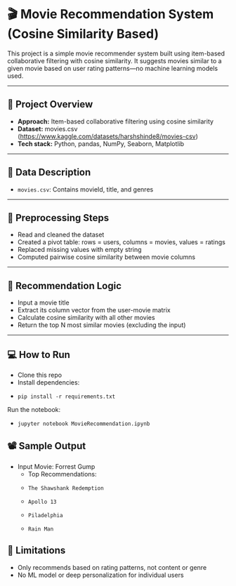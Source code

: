 # 🎬 Movie Recommendation System (Cosine Similarity Based)

This project is a simple movie recommender system built using item-based collaborative filtering with cosine similarity. It suggests movies similar to a given movie based on user rating patterns—no machine learning models used.

---

## 🚀 Project Overview

- **Approach:** Item-based collaborative filtering using cosine similarity
- **Dataset:** movies.csv (https://www.kaggle.com/datasets/harshshinde8/movies-csv)
- **Tech stack:** Python, pandas, NumPy, Seaborn, Matplotlib


---

## 🧬 Data Description

- `movies.csv`: Contains movieId, title, and genres

---

## 🧹 Preprocessing Steps

- Read and cleaned the dataset
- Created a pivot table: rows = users, columns = movies, values = ratings
- Replaced missing values with empty string
- Computed pairwise cosine similarity between movie columns

---

## 🤖 Recommendation Logic

- Input a movie title
- Extract its column vector from the user-movie matrix
- Calculate cosine similarity with all other movies
- Return the top N most similar movies (excluding the input)



---

## 💻 How to Run

- Clone this repo
- Install dependencies:
-     pip install -r requirements.txt

Run the notebook:
-     jupyter notebook MovieRecommendation.ipynb

##  📽️ Sample Output

- Input Movie: Forrest Gump 
  - Top Recommendations:
  -     The Shawshank Redemption
  -     Apollo 13
  -     Piladelphia
  -     Rain Man 

## 🧠 Limitations
- Only recommends based on rating patterns, not content or genre
- No ML model or deep personalization for individual users
